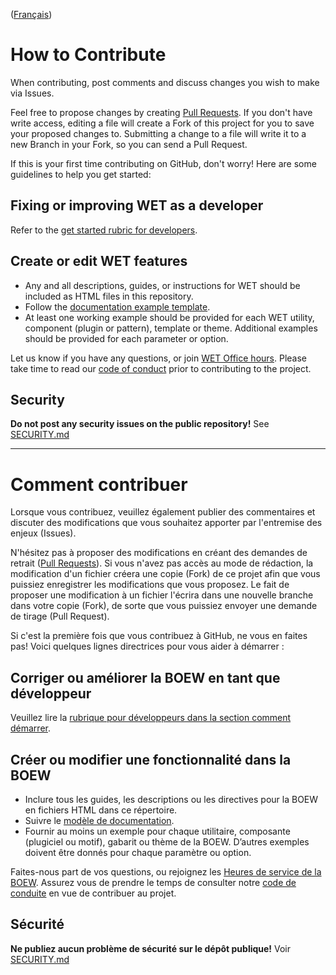 ([Français](#comment-contribuer))

# How to Contribute

When contributing, post comments and discuss changes you wish to make via Issues.

Feel free to propose changes by creating [Pull Requests](https://wet-boew.github.io/wet-boew/docs/pull-en.html). If you don't have write access, editing a file will create a Fork of this project for you to save your proposed changes to. Submitting a change to a file will write it to a new Branch in your Fork, so you can send a Pull Request.

If this is your first time contributing on GitHub, don't worry! Here are some guidelines to help you get started:

## Fixing or improving WET as a developer

Refer to the [get started rubric for developers](https://wet-boew.github.io/wet-boew/docs/start-en.html#develop).

## Create or edit WET features

* Any and all descriptions, guides, or instructions for WET should be included as HTML files in this repository.
* Follow the [documentation example template](https://wet-boew.github.io/wet-boew/docs/ref/docstmpl-en.html).
* At least one working example should be provided for each WET utility, component (plugin or pattern), template or theme. Additional examples should be provided for each parameter or option.

Let us know if you have any questions, or join [WET Office hours](https://github.com/wet-boew/wet-boew/wiki/WET-Office-hours,-Heures-de-service-de-la-BOEW). Please take time to read our [code of conduct](CODE_OF_CONDUCT.md) prior to contributing to the project.

## Security

**Do not post any security issues on the public repository!** See [SECURITY.md](SECURITY.md#security)

______________________

# Comment contribuer

Lorsque vous contribuez, veuillez également publier des commentaires et discuter des modifications que vous souhaitez apporter par l'entremise des enjeux (Issues).

N'hésitez pas à proposer des modifications en créant des demandes de retrait ([Pull Requests](https://wet-boew.github.io/wet-boew/docs/pull-fr.html)). Si vous n'avez pas accès au mode de rédaction, la modification d'un fichier créera une copie (Fork) de ce projet afin que vous puissiez enregistrer les modifications que vous proposez. Le fait de proposer une modification à un fichier l'écrira dans une nouvelle branche dans votre copie (Fork), de sorte que vous puissiez envoyer une demande de tirage (Pull Request).

Si c'est la première fois que vous contribuez à GitHub, ne vous en faites pas! Voici quelques lignes directrices pour vous aider à démarrer :

## Corriger ou améliorer la BOEW en tant que développeur

Veuillez lire la [rubrique pour développeurs dans la section comment démarrer](https://wet-boew.github.io/wet-boew/docs/start-fr.html#develop).

## Créer ou modifier une fonctionnalité dans la BOEW

* Inclure tous les guides, les descriptions ou les directives pour la BOEW en fichiers HTML dans ce répertoire.
* Suivre le [modèle de documentation](https://wet-boew.github.io/wet-boew/docs/ref/docstmpl-fr.html).
* Fournir au moins un exemple pour chaque utilitaire, composante (plugiciel ou motif), gabarit ou thème de la BOEW. D’autres exemples doivent être donnés pour chaque paramètre ou option.

Faites-nous part de vos questions, ou rejoignez les [Heures de service de la BOEW](https://github.com/wet-boew/wet-boew/wiki/WET-Office-hours,-Heures-de-service-de-la-BOEW). Assurez vous de prendre le temps de consulter notre [code de conduite](CODE_OF_CONDUCT.md#Code-de-conduite-pour-le-projet-Boîte-à-outils-de-lexpérience-Web) en vue de contribuer au projet.

## Sécurité

**Ne publiez aucun problème de sécurité sur le dépôt publique!** Voir [SECURITY.md](SECURITY.md)
